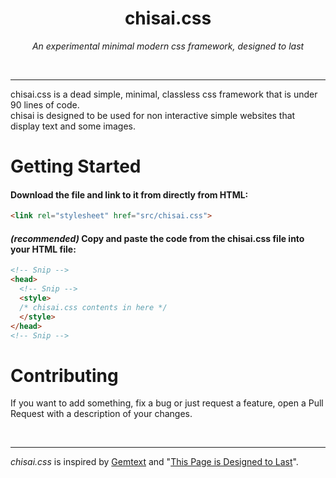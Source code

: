 <h1 align="center">chisai.css</h1>

<p align="center"><i>An experimental minimal modern css framework, designed to last</i></p>
<br>
<hr>

chisai.css is a dead simple, minimal, classless css framework that is under 90 lines of code.<br>
chisai is designed to be used for non interactive simple websites that display text and some images.


# Getting Started

#### Download the file and link to it from directly from HTML:

```html
<link rel="stylesheet" href="src/chisai.css">
```

#### *(recommended)* Copy and paste the code from the chisai.css file into your HTML file:

```html
<!-- Snip -->
<head>
  <!-- Snip -->
  <style>
  /* chisai.css contents in here */
  </style>
</head>
<!-- Snip -->
```

# Contributing

If you want to add something, fix a bug or just request a feature, open a Pull Request with a description of your changes.

<br>
<hr>

*chisai.css* is inspired by [Gemtext](https://geminiprotocol.net/docs/gemtext.gmi) and "[This Page is Designed to Last](https://jeffhuang.com/designed_to_last/)".
